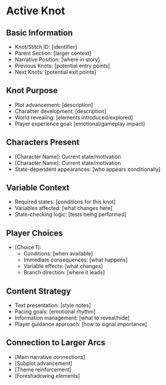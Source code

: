 # Active Knot

## Basic Information
- Knot/Stitch ID: [identifier]
- Parent Section: [larger context]
- Narrative Position: [where in story]
- Previous Knots: [potential entry points]
- Next Knots: [potential exit points]

## Knot Purpose
- Plot advancement: [description]
- Character development: [description]
- World revealing: [elements introduced/explored]
- Player experience goal: [emotional/gameplay impact]

## Characters Present
- [Character Name]: Current state/motivation
- [Character Name]: Current state/motivation
- State-dependent appearances: [who appears conditionally]

## Variable Context
- Required states: [conditions for this knot]
- Variables affected: [what changes here]
- State-checking logic: [tests being performed]

## Player Choices
- [Choice 1]:
  - Conditions: [when available]
  - Immediate consequences: [what happens]
  - Variable effects: [what changes]
  - Branch direction: [where it leads]

## Content Strategy
- Text presentation: [style notes]
- Pacing goals: [emotional rhythm]
- Information management: [what to reveal/hide]
- Player guidance approach: [how to signal importance]

## Connection to Larger Arcs
- [Main narrative connections]
- [Subplot advancement]
- [Theme reinforcement]
- [Foreshadowing elements]
